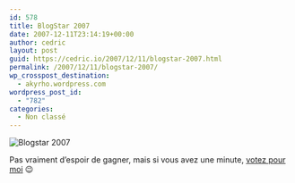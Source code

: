 ```yaml
---
id: 578
title: BlogStar 2007
date: 2007-12-11T23:14:19+00:00
author: cedric
layout: post
guid: https://cedric.io/2007/12/11/blogstar-2007.html
permalink: /2007/12/11/blogstar-2007/
wp_crosspost_destination:
  - akyrho.wordpress.com
wordpress_post_id:
  - "782"
categories:
  - Non classé
---
```

![Blogstar 2007](/images/2007/12/blogstar.jpg)

Pas vraiment d’espoir de gagner, mais si vous avez une minute, [votez pour moi](http://bleebot.com/blog/2007/12/11/blogstar-2007-etape-24/) 😉